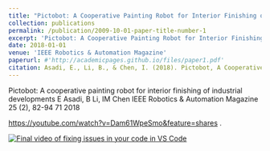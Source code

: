```yaml
---
title: "Pictobot: A Cooperative Painting Robot for Interior Finishing of Industrial Developments"
collection: publications
permalink: /publication/2009-10-01-paper-title-number-1
excerpt: 'Pictobot: A Cooperative Painting Robot for Interior Finishing of Industrial Developments.'
date: 2018-01-01
venue: 'IEEE Robotics & Automation Magazine'
paperurl: #'http://academicpages.github.io/files/paper1.pdf'
citation: Asadi, E., Li, B., & Chen, I. (2018). Pictobot, A Cooperative Painting Robot for Interior Finishing of Industrial Developments. IEEE Robotics & Automation Magazine, 25, 82-94.
---
```


Pictobot: A cooperative painting robot for interior finishing of industrial developments
E Asadi, B Li, IM Chen
IEEE Robotics & Automation Magazine 25 (2), 82-94	71	2018

https://youtube.com/watch?v=Dam61WpeSmo&feature=shares .

[![Final video of fixing issues in your code in VS Code](https://img.youtube.com/vi/Dam61WpeSmo/maxresdefault.jpg)](https://youtube.com/watch?v=Dam61WpeSmo&feature=shares)
